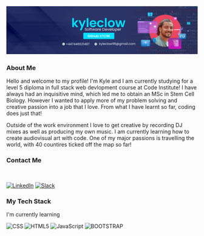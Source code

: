 <img src="ln-2.jpg">



### About Me

Hello and welcome to my profile! I'm Kyle and I am currently studying for a level 5 diploma in full stack web devlopment course at Code Institute!
I have always had an inquisitive mind, which led me to obtain an MSc in Stem Cell Biology. However I wanted to apply more of my problem solving and creative passion into a job that I love. From what I have learnt so far, coding does just that!

Outside of the work environment I love to get creative by recording DJ mixes as well as producing my own music. I am currently learning how to create audiovisual art with code. One of my major passions is travelling the world, with 40 countires ticked off the map so far!

### Contact Me
<br>

[![LinkedIn](https://img.shields.io/badge/LinkedIn-0077B5?style=for-the-badge&logo=linkedin&logoColor=white)](https://www.linkedin.com/in/kyle-clow-43471b130/) [![Slack](https://img.shields.io/badge/Slack-4A154B?style=for-the-badge&logo=slack&logoColor=white)](https://app.slack.com/client/T0L30B202/CD78T21LK/rimeto_profile/U046PJC0K0V)

### My Tech Stack

I'm currently learning

![CSS](https://img.shields.io/badge/CSS3-1572B6?style=for-the-badge&logo=css3&logoColor=white)
![HTML5](https://img.shields.io/badge/HTML5-E34F26?style=for-the-badge&logo=html5&logoColor=white)
![JavaScript](https://img.shields.io/badge/JavaScript-blue?style=for-the-badge&logo=javascript&logoColor=white)
![BOOTSTRAP](https://img.shields.io/badge/Bootstrap-563D7C?style=for-the-badge&logo=bootstrap&logoColor=white)

